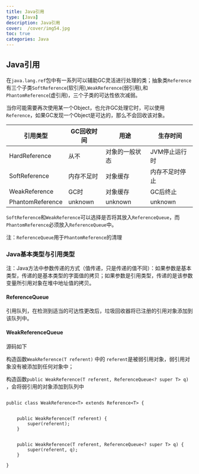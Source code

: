 ```yaml
---
title: Java引用
type: [Java]
description: Java引用
cover:  /cover/img54.jpg
toc: true
categories: Java
---
```




## Java引用

在`java.lang.ref`包中有一系列可以辅助GC灵活进行处理的类；抽象类`Reference`有三个子类`SoftReference`(软引用),`WeakReference`(弱引用),和`PhantomReference`(虚引用)，三个子类的可达性依次减弱。

当你可能需要再次使用某一个Object，也允许GC处理它时，可以使用`Reference`，如果GC发现一个Object是可达的，那么不会回收该对象。


|引用类型 |GC回收时间 |用途 |生存时间|
|-|-|-|-|
|HardReference|从不|对象的一般状态|JVM停止运行时|
|SoftReference|内存不足时|对象缓存|内存不足时停止|
|WeakReference|GC时|对象缓存|GC后终止|
|PhantomReference|unknown|unknown|unknown|

`SoftReference`和`WeakReference`可以选择是否将其放入`ReferenceQueue`，而`PhantomReference`必须放入`ReferenceQueue`中。

注：`ReferenceQueue`用于`PhantomReference`的清理



### Java基本类型与引用类型

注：Java方法中参数传递的方式（值传递，只是传递的值不同）：如果参数是基本类型，传递的是基本类型的字面值的拷贝；如果参数是引用类型，传递的是该参数变量所引用对象在堆中地址值的拷贝。

#### ReferenceQueue

引用队列，在检测到适当的可达性更改后，垃圾回收器将已注册的引用对象添加到该队列中。


#### WeakReferenceQueue

源码如下

构造函数`WeakReference(T referent)` 中的 `referent`是被弱引用对象，弱引用对象没有被添加到任何对象中；

构造函数`public WeakReference(T referent, ReferenceQueue<? super T> q)` ，会将弱引用的对象添加到队列中

```

public class WeakReference<T> extends Reference<T> {


    public WeakReference(T referent) {
        super(referent);
    }

   
    public WeakReference(T referent, ReferenceQueue<? super T> q) {
        super(referent, q);
    }

}



```
